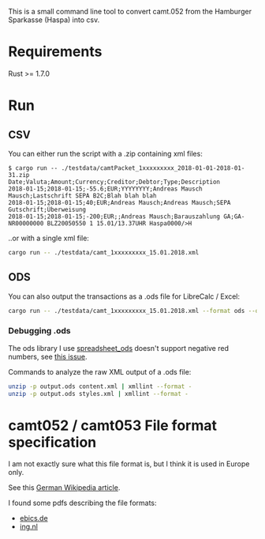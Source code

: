 This is a small command line tool to convert camt.052 from the Hamburger Sparkasse (Haspa) into csv.

# Requirements

Rust >= 1.7.0

# Run

## CSV

You can either run the script with a .zip containing xml files:

```shell-session
$ cargo run -- ./testdata/camtPacket_1xxxxxxxxx_2018-01-01-2018-01-31.zip
Date;Valuta;Amount;Currency;Creditor;Debtor;Type;Description
2018-01-15;2018-01-15;-55.6;EUR;YYYYYYYY;Andreas Mausch Mausch;Lastschrift SEPA B2C;Blah blah blah
2018-01-15;2018-01-15;40;EUR;Andreas Mausch;Andreas Mausch;SEPA Gutschrift;Überweisung
2018-01-15;2018-01-15;-200;EUR;;Andreas Mausch;Barauszahlung GA;GA-NR00000000 BLZ20050550 1 15.01/13.37UHR Haspa0000/>H
```

..or with a single xml file:

```bash
cargo run -- ./testdata/camt_1xxxxxxxxx_15.01.2018.xml
```

## ODS

You can also output the transactions as a .ods file for LibreCalc / Excel:

```bash
cargo run -- ./testdata/camt_1xxxxxxxxx_15.01.2018.xml --format ods --output testdata/output.ods
```

### Debugging .ods

The ods library I use [spreadsheet_ods](https://docs.rs/spreadsheet-ods/latest/spreadsheet_ods/)
doesn't support negative red numbers, see
[this issue](https://github.com/thscharler/spreadsheet-ods/issues/34).

Commands to analyze the raw XML output of a .ods file:

```bash
unzip -p output.ods content.xml | xmllint --format -
unzip -p output.ods styles.xml | xmllint --format -
```

# camt052 / camt053 File format specification

I am not exactly sure what this file format is, but I think it is used in Europe only.

See this [German Wikipedia article](https://de.wikipedia.org/wiki/Camt-Format).

I found some pdfs describing the file formats:

- [ebics.de](https://www.ebics.de/de/datenformate)
- [ing.nl](https://www.ing.nl/media/ING%20Format%20Description%20CAMT052%20CAMT053%20-%20NL%20v4.0_tcm162-110479.pdf)
